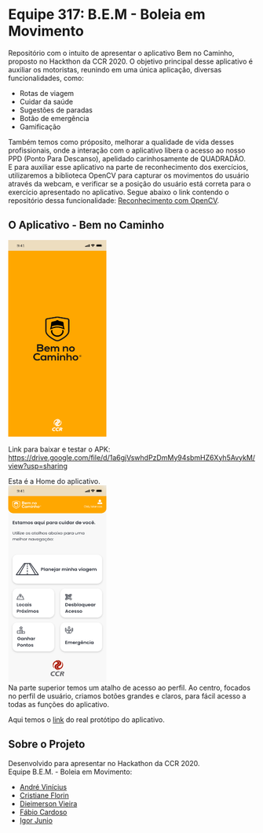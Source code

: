 # Equipe 317: B.E.M - Boleia em Movimento

Repositório com o intuito de apresentar o aplicativo Bem no Caminho, proposto no Hackthon da CCR 2020. O objetivo principal desse aplicativo é auxiliar os motoristas, reunindo em uma única aplicação, diversas funcionalidades, como:
<ul>
  <li>Rotas de viagem</li>
  <li>Cuidar da saúde</li>
  <li>Sugestões de paradas</li>
  <li>Botão de emergência</li>
  <li>Gamificação</li>
 </ul>
Também temos como próposito, melhorar a qualidade de vida desses profissionais, onde a interação com o aplicativo libera o acesso ao nosso PPD (Ponto Para Descanso), apelidado carinhosamente de QUADRADÃO.
<br/>
E para auxiliar esse aplicativo na parte de reconhecimento dos exercícios, utilizaremos a biblioteca OpenCV para capturar os movimentos do usuário através da webcam, e verificar se a posição do usuário está correta para o exercício apresentado no aplicativo. Segue abaixo o link contendo o repositório dessa funcionalidade: <a href='https://github.com/andreviniciusmb/Reconhecimento_com_OpenCV'> Reconhecimento com OpenCV</a>.

## O Aplicativo - Bem no Caminho
<img src='telas/Splash Screen.png' width="200" height="400" />
<br/>

Link para baixar e testar o APK: https://drive.google.com/file/d/1a6gjVswhdPzDmMy94sbmHZ6Xyh5AvykM/view?usp=sharing

Esta é a Home do aplicativo.
<br/>
<img src='telas/Home.png' width="200" height="400" />
<br/>
Na parte superior temos um atalho de acesso ao perfil.
Ao centro, focados no perfil de usuário, criamos botões grandes e claros, para fácil acesso a todas as funções do aplicativo. 
<br/>

Aqui temos o <a href='https://xd.adobe.com/view/04a485da-df19-45f5-55e3-2395bbd7fccc-7295/grid'>link</a> do real protótipo do aplicativo.

## Sobre o Projeto

Desenvolvido para apresentar no Hackathon da CCR 2020.
<br/>
Equipe B.E.M. - Boleia em Movimento:
<ul>
  <li><a href='https://www.linkedin.com/in/andre-vinicius-mendes-barros-800410195/'> André Vinícius</a></li>
  <li><a href='https://www.linkedin.com/in/cristiane-f-silva-florin-ba516a34/'> Cristiane Florin</a></li>
  <li><a href='https://www.linkedin.com/in/dieimerson-vieira/'> Dieimerson Vieira</a></li>
  <li><a href='https://www.linkedin.com/in/f%C3%A1bio-s-cardoso/'> Fábio Cardoso</a></li>
  <li><a href='https://www.linkedin.com/in/igorjuniomelo/'> Igor Junio</a></li>
</ul>
